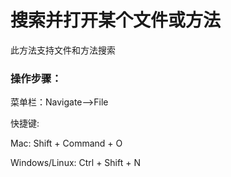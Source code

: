 # 搜索并打开某个文件或方法

此方法支持文件和方法搜索

### 操作步骤：

菜单栏：Navigate--&gt;File

快捷键:

Mac: Shift + Command + O

Windows\/Linux: Ctrl + Shift + N

